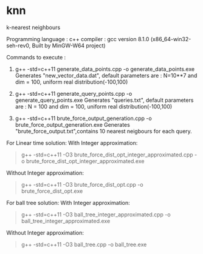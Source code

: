 # knn
k-nearest neighbours


Programming language : c++
compiler : gcc version 8.1.0 (x86_64-win32-seh-rev0, Built by MinGW-W64 project)

Commands to execute :
1. g++ -std=c++11 generate_data_points.cpp -o generate_data_points.exe
Generates "new_vector_data.dat", default parameters are : N=10**7 and dim = 100, 
uniform real distribution(-100,100)

2. g++ -std=c++11 generate_query_points.cpp -o generate_query_points.exe
Generates "queries.txt", default parameters are : N = 100 and dim = 100,
uniform real distribution(-100,100)

3. g++ -std=c++11 brute_force_output_generation.cpp -o brute_force_output_generation.exe
Generates "brute_force_output.txt",contains 10 nearest neigbours for each query.

For Linear time solution:
With Integer approximation:
> g++ -std=c++11 -O3 brute_force_dist_opt_integer_approximated.cpp -o brute_force_dist_opt_integer_approximated.exe

Without Integer approximation:
>  g++ -std=c++11 -O3 brute_force_dist_opt.cpp -o brute_force_dist_opt.exe

For ball tree solution:
With Integer approximation:
> g++ -std=c++11 -O3 ball_tree_integer_approximated.cpp -o ball_tree_integer_approximated.exe

Without Integer approximation:
> g++ -std=c++11 -O3 ball_tree.cpp -o ball_tree.exe






